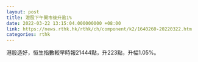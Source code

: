 ```yaml
---
layout: post
title: 港股下午開市後升逾1%
date: 2022-03-22 13:15:04.000000000 +08:00
link: https://news.rthk.hk/rthk/ch/component/k2/1640260-20220322.htm
categories: rthk
---
```


港股造好，恒生指數較早時報21444點，升223點，升幅1.05%。
